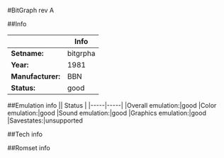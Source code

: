 #BitGraph rev A

##Info

||Info|
|-----|-----|
|**Setname:**|bitgrpha
|**Year:**|1981
|**Manufacturer:**|BBN
|**Status:**|good

##Emulation info
|| Status |
|-----|-----|
|Overall emulation:|good
|Color emulation:|good
|Sound emulation:|good
|Graphics emulation:|good
|Savestates:|unsupported

##Tech info

##Romset info

<!--- START OF EDITED COMMENT DO NOT TOUCH TEXT ABOVE-->
